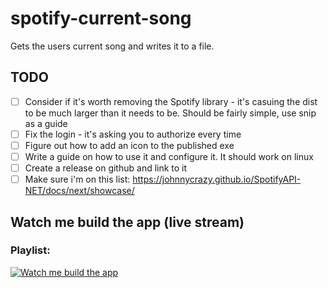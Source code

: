 # spotify-current-song
Gets the users current song and writes it to a file.

## TODO
- [ ] Consider if it's worth removing the Spotify library - it's casuing the dist to be much larger than it needs to be.  Should be fairly simple, use snip as a guide
- [ ] Fix the login - it's asking you to authorize every time
- [ ] Figure out how to add an icon to the published exe
- [ ] Write a guide on how to use it and configure it.  It should work on linux
- [ ] Create a release on github and link to it
- [ ] Make sure i'm on this list: https://johnnycrazy.github.io/SpotifyAPI-NET/docs/next/showcase/

## Watch me build the app (live stream)

### Playlist:
[![Watch me build the app](https://img.youtube.com/vi/GkkEfTrumYI/0.jpg)](https://www.youtube.com/watch?v=GkkEfTrumYI&list=PLtB5E_brMhWWp9-N2DhBDULbD9eQ2Ax8R)
